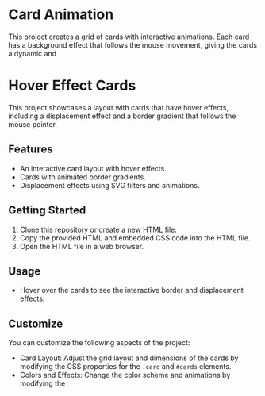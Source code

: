 # Card Animation

This project creates a grid of cards with interactive animations. Each card has a background effect that follows the mouse movement, giving the cards a dynamic and
# Hover Effect Cards

This project showcases a layout with cards that have hover effects, including a displacement effect and a border gradient that follows the mouse pointer.

## Features

- An interactive card layout with hover effects.
- Cards with animated border gradients.
- Displacement effects using SVG filters and animations.

## Getting Started

1. Clone this repository or create a new HTML file.
2. Copy the provided HTML and embedded CSS code into the HTML file.
3. Open the HTML file in a web browser.

## Usage

- Hover over the cards to see the interactive border and displacement effects.

## Customize

You can customize the following aspects of the project:

- Card Layout: Adjust the grid layout and dimensions of the cards by modifying the CSS properties for the `.card` and `#cards` elements.
- Colors and Effects: Change the color scheme and animations by modifying the

